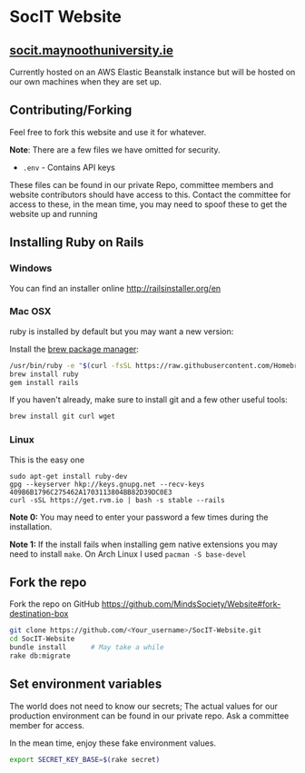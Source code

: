 # SocIT Website

## [socit.maynoothuniversity.ie](https://socit.maynoothuniversity.ie)
Currently hosted on an AWS Elastic Beanstalk instance but will be hosted on our
own machines when they are set up.

## Contributing/Forking
Feel free to fork this website and use it for whatever.

**Note**: There are a few files we have omitted for security.
- `.env` - Contains API keys

These files can be found in our private Repo, committee members and website
contributors should have access to this. Contact the committee for access to
these, in the mean time, you may need to spoof these to get the website up and
running

## Installing Ruby on Rails

### Windows
You can find an installer online <http://railsinstaller.org/en>

### Mac OSX
ruby is installed by default but you may want a new version:

Install the [brew package manager](http://brew.sh):

```sh
/usr/bin/ruby -e "$(curl -fsSL https://raw.githubusercontent.com/Homebrew/install/master/install)"
brew install ruby
gem install rails
```

If you haven't already, make sure to install git and a few other useful tools:

```sh
brew install git curl wget
```

### Linux
This is the easy one

```
sudo apt-get install ruby-dev
gpg --keyserver hkp://keys.gnupg.net --recv-keys 409B6B1796C275462A1703113804BB82D39DC0E3
curl -sSL https://get.rvm.io | bash -s stable --rails
```

**Note 0:** You may need to enter your password a few times during the installation.

**Note 1:** If the install fails when installing gem native extensions you may
need to install `make`. On Arch Linux I used `pacman -S base-devel`

## Fork the repo
Fork the repo on GitHub <https://github.com/MindsSociety/Website#fork-destination-box>

```sh
git clone https://github.com/<Your_username>/SocIT-Website.git
cd SocIT-Website
bundle install      # May take a while
rake db:migrate
```

## Set environment variables
The world does not need to know our secrets; The actual values for our
production environment can be found in our private repo. Ask a committee member
for access.

In the mean time, enjoy these fake environment values.

```sh
export SECRET_KEY_BASE=$(rake secret)
```
